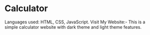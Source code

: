 # Calculator
Languages used: HTML, CSS, JavaScript.
Visit My Website:- This is a simple calculator website with dark theme and light theme features.
